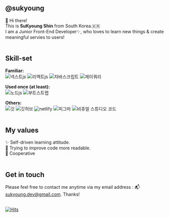 ## @sukyoung 

👋 Hi there! <br/>
This is <b>SuKyoung Shin</b> from South Korea.🇰🇷 <br>
I am a Junior Front-End Developer✨, who loves to learn new things & create meaningful servies to users! <br/></br>

## Skill-set
**Familiar:** <br/>
<img src="https://img.shields.io/badge/-Next.js-%23000000?&logo=next&logoColor=white" alt="넥스트js">
<img src="https://img.shields.io/badge/-React.js-%2361DAFB?&logo=react&logoColor=white" alt="리액트js">
<img src="https://img.shields.io/badge/-JavaScript-%23F7DF1E?&logo=JavaScript&logoColor=white" alt="자바스크립트"> 
<img src="https://img.shields.io/badge/-jQuery-%230769AD?&logo=jquery&logoColor=white" alt="제이쿼리"> 

**Used once (at least):**  <br/>
<img src="https://img.shields.io/badge/-Node.js-%23339933?&logo=node&logoColor=white" alt="노드js"> 
<img src="https://img.shields.io/badge/-Bootstrap-%237952B3?&logo=bootstrap&logoColor=white" alt="부트스트랩">  

**Others:** <br/>
<img src="https://img.shields.io/badge/-Git-%23F05032?&logo=git&logoColor=white" alt="깃"> 
<img src="https://img.shields.io/badge/-GitHub-%23181717?&logo=github&logoColor=white" alt="깃허브"> 
<img src="https://img.shields.io/badge/-netlify-%2300C7B7?&logo=netlify&logoColor=white" alt="netlify"> 
<img src="https://img.shields.io/badge/-Figma-%23F24E1E?&logo=figma&logoColor=white" alt="피그마"> 
<img src="https://img.shields.io/badge/-Visual%20Studio%20Code-%23007ACC?&logo=visualstudiocode&logoColor=white" alt="비쥬얼 스튜디오 코드">  <br><br>

## My values
✨ Self-driven learning attitude. <br/>
🧐 Trying to improve code more readable. <br/>
🤝 Cooperative <br/><br>

## Get in touch
Please feel free to contact me anytime via my email address : 📬sukyoung.dev@gmail.com. Thanks! <br/><br/>

[![Hits](https://hits.seeyoufarm.com/api/count/incr/badge.svg?url=https%3A%2F%2Fgithub.com%2Fsukyoungshin%2Fhit-counter&count_bg=%2379C83D&title_bg=%23555555&icon=&icon_color=%23E7E7E7&title=hits&edge_flat=false)](https://hits.seeyoufarm.com)
